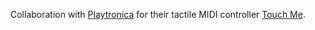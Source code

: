 Collaboration with [Playtronica](https://playtronica.com) for their tactile MIDI controller [Touch Me](https://shop.playtronica.com/products/touchme).
